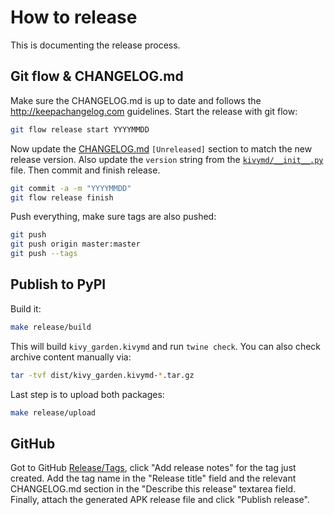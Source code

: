 # How to release

This is documenting the release process.


## Git flow & CHANGELOG.md

Make sure the CHANGELOG.md is up to date and follows the http://keepachangelog.com guidelines.
Start the release with git flow:
```sh
git flow release start YYYYMMDD
```
Now update the [CHANGELOG.md](https://github.com/AndreMiras/KivyMD/blob/develop/CHANGELOG.md)
`[Unreleased]` section to match the new release version.
Also update the `version` string from the
[`kivymd/__init__.py`](https://github.com/AndreMiras/KivyMD/blob/develop/kivymd/__init__.py)
file.
Then commit and finish release.
```sh
git commit -a -m "YYYYMMDD"
git flow release finish
```
Push everything, make sure tags are also pushed:
```sh
git push
git push origin master:master
git push --tags
```

## Publish to PyPI

Build it:
```sh
make release/build
```
This will build `kivy_garden.kivymd` and run `twine check`.
You can also check archive content manually via:
```sh
tar -tvf dist/kivy_garden.kivymd-*.tar.gz
```
Last step is to upload both packages:
```sh
make release/upload
```

## GitHub

Got to GitHub [Release/Tags](https://github.com/AndreMiras/KivyMD/tags), click "Add release notes" for the tag just created.
Add the tag name in the "Release title" field and the relevant CHANGELOG.md section in the "Describe this release" textarea field.
Finally, attach the generated APK release file and click "Publish release".
